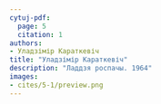 ```yaml
---
cytuj-pdf:
  page: 5
  citation: 1
authors:
- Уладзімір Караткевіч
title: "Уладзімір Караткевіч"
description: "Ладдзя роспачы. 1964"
images:
- cites/5-1/preview.png
---
```

